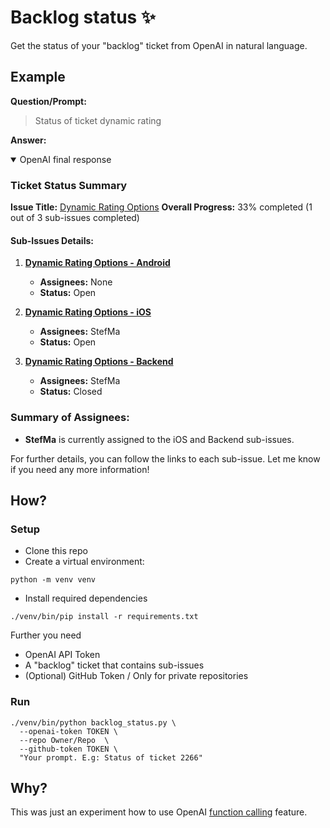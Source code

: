# Backlog status ✨

Get the status of your "backlog" ticket from OpenAI in natural language.

## Example
**Question/Prompt:**
> Status of ticket dynamic rating

**Answer:**

<details open=true>
<summary>OpenAI final response</summary>

### Ticket Status Summary

**Issue Title:** [Dynamic Rating Options](https://github.com/StefMa/backlog_status/issues/1)
**Overall Progress:** 33% completed (1 out of 3 sub-issues completed)

#### Sub-Issues Details:

1. **[Dynamic Rating Options - Android](https://github.com/StefMa/backlog_status/issues/2)**
   - **Assignees:** None
   - **Status:** Open

2. **[Dynamic Rating Options - iOS](https://github.com/StefMa/backlog_status/issues/3)**
   - **Assignees:** StefMa
   - **Status:** Open

3. **[Dynamic Rating Options - Backend](https://github.com/StefMa/backlog_status/issues/4)**
   - **Assignees:** StefMa
   - **Status:** Closed

### Summary of Assignees:
- **StefMa** is currently assigned to the iOS and Backend sub-issues.

For further details, you can follow the links to each sub-issue. Let me know if you need any more information!

</details>

## How?

### Setup

* Clone this repo
* Create a virtual environment:
```
python -m venv venv
```
* Install required dependencies
```
./venv/bin/pip install -r requirements.txt
```

Further you need
* OpenAI API Token
* A "backlog" ticket that contains sub-issues
* (Optional) GitHub Token / Only for private repositories

### Run

```
./venv/bin/python backlog_status.py \
  --openai-token TOKEN \
  --repo Owner/Repo  \
  --github-token TOKEN \
  "Your prompt. E.g: Status of ticket 2266"
```

## Why?

This was just an experiment how to use OpenAI [function calling](https://platform.openai.com/docs/guides/function-calling) feature.
